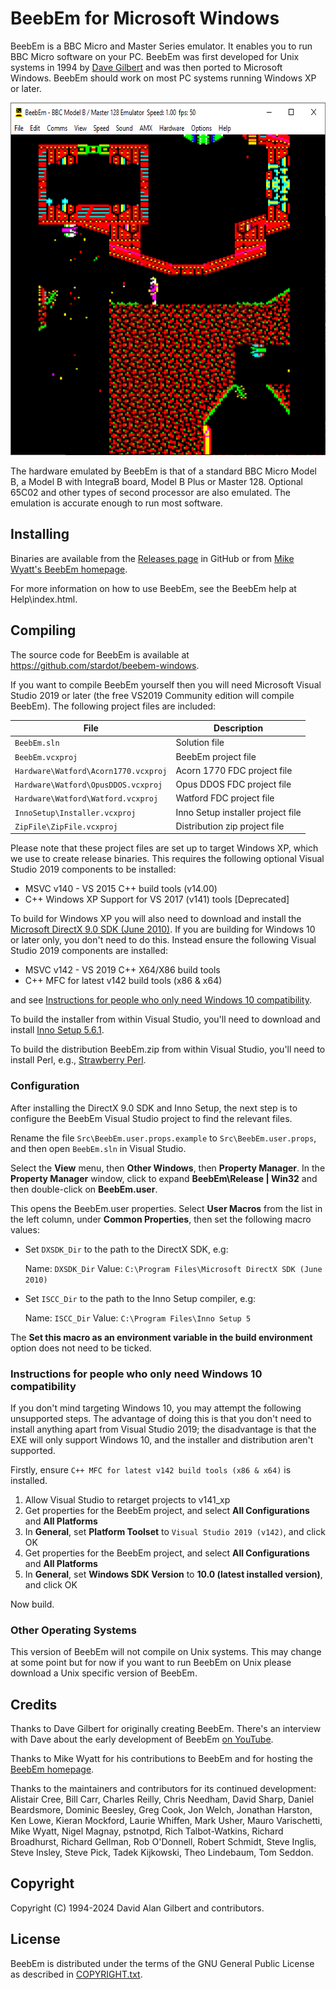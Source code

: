 BeebEm for Microsoft Windows
============================

BeebEm is a BBC Micro and Master Series emulator. It enables you to run BBC Micro software on your PC. BeebEm was first developed for Unix systems in 1994 by [Dave Gilbert](http://www.treblig.org/) and was then ported to Microsoft Windows. BeebEm should work on most PC systems running Windows XP or later.

<p align="center">
  <a href="https://github.com/stardot/beebem-windows"><img src="BeebEm.png" alt="BeebEm" width="642" height="564" /></a>
</p>

The hardware emulated by BeebEm is that of a standard BBC Micro Model B, a Model B with IntegraB board, Model B Plus or Master 128. Optional 65C02 and other types of second processor are also emulated. The emulation is accurate enough to run most software.

Installing
----------

Binaries are available from the [Releases page](https://github.com/stardot/beebem-windows/releases/) in GitHub or from [Mike Wyatt's BeebEm homepage](http://www.mkw.me.uk/beebem).

For more information on how to use BeebEm, see the BeebEm help at Help\index.html.

Compiling
---------

The source code for BeebEm is available at https://github.com/stardot/beebem-windows.

If you want to compile BeebEm yourself then you will need Microsoft Visual Studio 2019 or later (the free VS2019 Community edition will compile BeebEm). The following project files are included:

| File                                 | Description                       |
| ------------------------------------ | --------------------------------- |
| `BeebEm.sln`                         | Solution file                     |
| `BeebEm.vcxproj`                     | BeebEm project file               |
| `Hardware\Watford\Acorn1770.vcxproj` | Acorn 1770 FDC project file       |
| `Hardware\Watford\OpusDDOS.vcxproj`  | Opus DDOS FDC project file        |
| `Hardware\Watford\Watford.vcxproj`   | Watford FDC project file          |
| `InnoSetup\Installer.vcxproj`        | Inno Setup installer project file |
| `ZipFile\ZipFile.vcxproj`            | Distribution zip project file     |

Please note that these project files are set up to target Windows XP, which we use to create release binaries. This requires the following optional Visual Studio 2019 components to be installed:

* MSVC v140 - VS 2015 C++ build tools (v14.00)
* C++ Windows XP Support for VS 2017 (v141) tools [Deprecated]

To build for Windows XP you will also need to download and install the [Microsoft DirectX 9.0 SDK (June 2010)](https://www.microsoft.com/en-us/download/details.aspx?id=6812). If you are building for Windows 10 or later only, you don't need to do this. Instead ensure the following Visual Studio 2019 components are installed:

* MSVC v142 - VS 2019 C++ X64/X86 build tools
* C++ MFC for latest v142 build tools (x86 & x64)

and see [Instructions for people who only need Windows 10 compatibility](#instructions-for-people-who-only-need-windows-10-compatibility).

To build the installer from within Visual Studio, you'll need to download and install [Inno Setup 5.6.1](https://files.jrsoftware.org/is/5/).

To build the distribution BeebEm.zip from within Visual Studio, you'll need to install Perl, e.g., [Strawberry Perl](https://strawberryperl.com/).

### Configuration

After installing the DirectX 9.0 SDK and Inno Setup, the next step is to configure the BeebEm Visual Studio project to find the relevant files.

Rename the file `Src\BeebEm.user.props.example` to `Src\BeebEm.user.props`, and then open `BeebEm.sln` in Visual Studio.

Select the **View** menu, then **Other Windows**, then **Property Manager**. In the **Property Manager** window, click to expand **BeebEm\Release | Win32** and then double-click on **BeebEm.user**.

This opens the BeebEm.user properties. Select **User Macros** from the list in the left column, under **Common Properties**, then set the following macro values:

* Set `DXSDK_Dir` to the path to the DirectX SDK, e.g:

  Name:  `DXSDK_Dir`
  Value: `C:\Program Files\Microsoft DirectX SDK (June 2010)`

* Set `ISCC_Dir` to the path to the Inno Setup compiler, e.g:

  Name:  `ISCC_Dir`
  Value: `C:\Program Files\Inno Setup 5`

The **Set this macro as an environment variable in the build environment** option does not need to be ticked.

### Instructions for people who only need Windows 10 compatibility

If you don't mind targeting Windows 10, you may attempt the following unsupported steps. The advantage of doing this is that you don't need to install anything apart from Visual Studio 2019; the disadvantage is that the EXE will only support Windows 10, and the installer and distribution aren't supported.

Firstly, ensure `C++ MFC for latest v142 build tools (x86 & x64)` is installed.

1. Allow Visual Studio to retarget projects to v141_xp
2. Get properties for the BeebEm project, and select **All Configurations** and **All Platforms**
3. In **General**, set **Platform Toolset** to `Visual Studio 2019 (v142)`, and click OK
4. Get properties for the BeebEm project, and select **All Configurations** and **All Platforms**
5. In **General**, set **Windows SDK Version** to **10.0 (latest installed version)**, and click OK

Now build.

### Other Operating Systems

This version of BeebEm will not compile on Unix systems. This may change at some point but for now if you want to run BeebEm on Unix please download a Unix specific version of BeebEm.

Credits
-------

Thanks to Dave Gilbert for originally creating BeebEm. There's an interview with Dave about the early development of BeebEm [on YouTube](https://www.youtube.com/watch?v=7D5Msu4zn-Q).

Thanks to Mike Wyatt for his contributions to BeebEm and for hosting the [BeebEm homepage](http://www.mkw.me.uk/beebem).

Thanks to the maintainers and contributors for its continued development: Alistair Cree, Bill Carr, Charles Reilly, Chris Needham, David Sharp, Daniel Beardsmore, Dominic Beesley, Greg Cook, Jon Welch, Jonathan Harston, Ken Lowe, Kieran Mockford, Laurie Whiffen, Mark Usher, Mauro Varischetti, Mike Wyatt, Nigel Magnay, pstnotpd, Rich Talbot-Watkins, Richard Broadhurst, Richard Gellman, Rob O'Donnell, Robert Schmidt, Steve Inglis, Steve Insley, Steve Pick, Tadek Kijkowski, Theo Lindebaum, Tom Seddon.

Copyright
---------

Copyright (C) 1994-2024 David Alan Gilbert and contributors.

License
-------

BeebEm is distributed under the terms of the GNU General Public License as described in [COPYRIGHT.txt](COPYRIGHT.txt).
